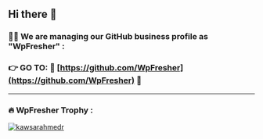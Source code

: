 ## Hi there 👋

### :woman_technologist: We are managing our GitHub business profile as "WpFresher" :

### 👉 GO TO: 🔗  [https://github.com/WpFresher](https://github.com/WpFresher) 🔗

---
### :fire: WpFresher Trophy :
<p align="left"> <a href="https://github.com/ryo-ma/github-profile-trophy"><img src="https://github-profile-trophy.vercel.app/?username=kawsarahmedr&margin-w=15" alt="kawsarahmedr" /></a> </p>
